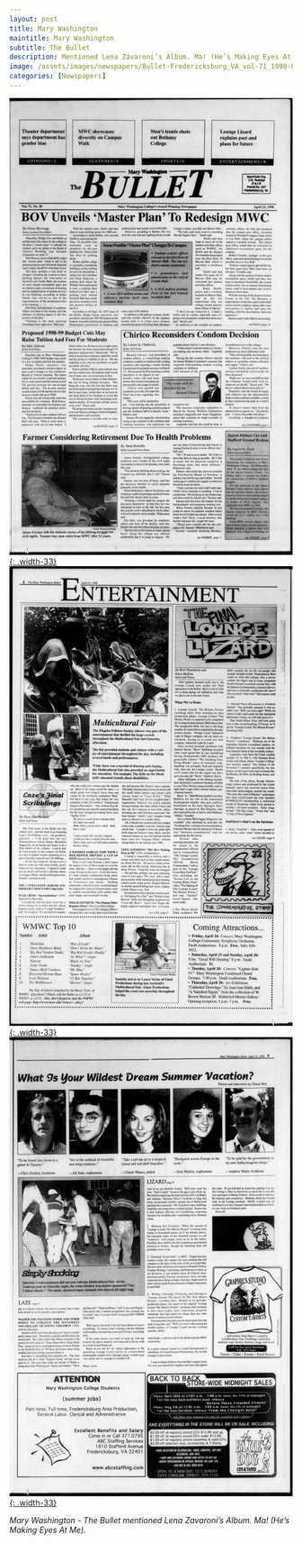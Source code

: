 ```yaml
---
layout: post
title: Mary Washington
maintitle: Mary Washington
subtitle: The Bullet
description: Mentioned Lena Zavaroni’s Album. Ma! (He’s Making Eyes At Me).
image: /assets/images/newspapers/Bullet-Fredericksburg_VA_vol-71_1998-04-23_0001.jpg
categories: [Newspapers]
---
```


[![](/assets/images/newspapers/Bullet-Fredericksburg_VA_vol-71_1998-04-23_0001.jpg){: .width-33}](/assets/images/newspapers/Bullet-Fredericksburg_VA_vol-71_1998-04-23_0001.jpg)
[![](/assets/images/newspapers/Bullet-Fredericksburg_VA_vol-71_1998-04-23_0010.jpg){: .width-33}](/assets/images/newspapers/Bullet-Fredericksburg_VA_vol-71_1998-04-23_0010.jpg)
[![](/assets/images/newspapers/Bullet-Fredericksburg_VA_vol-71_1998-04-23_0011.jpg){: .width-33}](/assets/images/newspapers/Bullet-Fredericksburg_VA_vol-71_1998-04-23_0011.jpg)

<cite>Mary Washington - The Bullet mentioned Lena Zavaroni’s Album. Ma! (He’s Making Eyes At Me).</cite>

